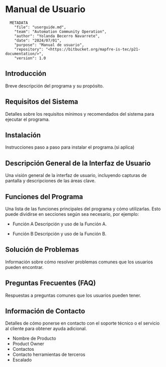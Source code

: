 # Manual de Usuario

```Shell
  METADATA
    "file": "userguide.md",
    "team": "Automation Community Operation",
    "author": "Yolanda Becerro Navarrete",
    "date": "2024/07/01",
    "purpose": "Manual de usuario",
    "repository": "<https://bitbucket.org/mapfre-is-tec/p21-documentation/>",
    "version": 1.0
```

## Introducción

Breve descripción del programa y su propósito.

## Requisitos del Sistema

Detalles sobre los requisitos mínimos y recomendados del sistema para ejecutar el programa.

## Instalación

Instrucciones paso a paso para instalar el programa.(si aplica)

## Descripción General de la Interfaz de Usuario

Una visión general de la interfaz de usuario, incluyendo capturas de pantalla y descripciones de las áreas clave.

## Funciones del Programa

Una lista de las funciones principales del programa y cómo utilizarlas. Esto puede dividirse en secciones según sea necesario, por ejemplo:

- Función A
Descripción y uso de la Función A.

- Función B
Descripción y uso de la Función B.

## Solución de Problemas

Información sobre cómo resolver problemas comunes que los usuarios pueden encontrar.

## Preguntas Frecuentes (FAQ)

Respuestas a preguntas comunes que los usuarios pueden tener.

## Información de Contacto

Detalles de cómo ponerse en contacto con el soporte técnico o el servicio al cliente para obtener ayuda adicional.

- Nombre de Producto
- Product Owner
- Contactos
- Contacto herramientas de terceros
- Escalado
